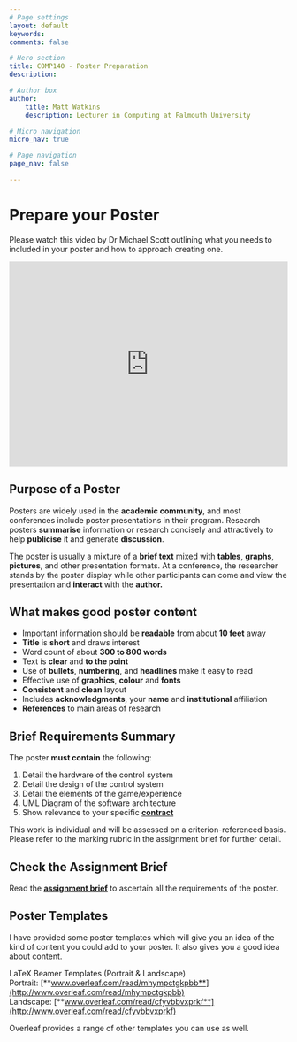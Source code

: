```yaml
---
# Page settings
layout: default
keywords:
comments: false

# Hero section
title: COMP140 - Poster Preparation
description: 

# Author box
author:
    title: Matt Watkins
    description: Lecturer in Computing at Falmouth University

# Micro navigation
micro_nav: true

# Page navigation
page_nav: false

---
```


# Prepare your Poster

Please watch this video by Dr Michael Scott outlining what you needs to included in your poster and how to approach creating one.

<iframe width="100%" height="370" src="https://web.microsoftstream.com/embed/video/81855ba3-1807-4516-bd53-f30b79cb4f3a?autoplay=false&showinfo=true" allowfullscreen style="border:none;"></iframe>

## Purpose of a Poster

Posters are widely used in the **academic community**, and most conferences include poster presentations in their program. Research posters **summarise** information or research concisely and attractively to help **publicise** it and generate **discussion**.

The poster is usually a mixture of a **brief text** mixed with **tables**, **graphs**, **pictures**, and other presentation formats. At a conference, the researcher stands by the poster display while other participants can come and view the presentation and **interact** with the **author.**

## What makes good poster content

-   Important information should be **readable** from about **10 feet** away
-   **Title** is **short** and draws interest
-   Word count of about **300 to 800 words**
-   Text is **clear** and **to the point**
-   Use of **bullets**, **numbering**, and **headlines** make it easy to read
-   Effective use of **graphics**, **colour** and **fonts**
-   **Consistent** and **clean** layout
-   Includes **acknowledgments**, your **name** and **institutional** affiliation
-   **References** to main areas of research

## Brief Requirements Summary

The poster **must contain** the following:

 1. Detail the hardware of the control system
 2. Detail the design of the control system
 3. Detail the elements of the game/experience
 4. UML Diagram of the software architecture
 5. Show relevance to your specific [**contract**](https://learningspace.falmouth.ac.uk/mod/resource/view.php?id=228876) 

This work is individual and will be assessed on a criterion-referenced basis. Please refer to the marking rubric in the assignment brief for further detail.

## Check the Assignment Brief

Read the [**assignment brief**](https://learningspace.falmouth.ac.uk/mod/resource/view.php?id=228191) to ascertain all the requirements of the poster.

## Poster Templates

I have provided some poster templates which will give you an idea of the kind of content you could add to your poster. It also gives you a good idea about content.

LaTeX Beamer Templates (Portrait & Landscape)  
 Portrait: [**www.overleaf.com/read/mhympctgkpbb**](http://www.overleaf.com/read/mhympctgkpbb)  
Landscape: [**www.overleaf.com/read/cfyvbbvxprkf**](http://www.overleaf.com/read/cfyvbbvxprkf)

Overleaf provides a range of other templates you can use as well.
<!--stackedit_data:
eyJoaXN0b3J5IjpbMTkzMjE3NTY2NCwtMjAwODk3NTc1NiwtNz
E1OTQyNjg3LC03NjQyMDg0ODYsODA2MTMyMzE4LDczMDk5ODEx
Nl19
-->